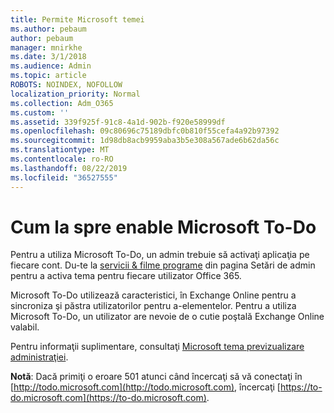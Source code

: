 ```yaml
---
title: Permite Microsoft temei
ms.author: pebaum
author: pebaum
manager: mnirkhe
ms.date: 3/1/2018
ms.audience: Admin
ms.topic: article
ROBOTS: NOINDEX, NOFOLLOW
localization_priority: Normal
ms.collection: Adm_O365
ms.custom: ''
ms.assetid: 339f925f-91c8-4a1d-902b-f920e58999df
ms.openlocfilehash: 09c80696c75189dbfc0b810f55cefa4a92b97392
ms.sourcegitcommit: 1d98db8acb9959aba3b5e308a567ade6b62da56c
ms.translationtype: MT
ms.contentlocale: ro-RO
ms.lasthandoff: 08/22/2019
ms.locfileid: "36527555"
---
```

# <a name="how-to-enable-microsoft-to-do"></a>Cum la spre enable Microsoft To-Do

Pentru a utiliza Microsoft To-Do, un admin trebuie să activaţi aplicaţia pe fiecare cont. Du-te la [servicii &amp; filme programe](https://portal.office.com/adminportal/home#/Settings/ServicesAndAddIns) din pagina Setări de admin pentru a activa tema pentru fiecare utilizator Office 365. 
  
Microsoft To-Do utilizează caracteristici, în Exchange Online pentru a sincroniza şi păstra utilizatorilor pentru a-elementelor. Pentru a utiliza Microsoft To-Do, un utilizator are nevoie de o cutie poştală Exchange Online valabil.
  
Pentru informaţii suplimentare, consultaţi [Microsoft tema previzualizare administraţiei](https://support.office.com/article/490c1a8c-2333-4952-8125-841afadb9620.aspx).
  
 **Notă**: Dacă primiţi o eroare 501 atunci când încercaţi să vă conectaţi în [http://todo.microsoft.com](http://todo.microsoft.com), încercaţi [https://to-do.microsoft.com](https://to-do.microsoft.com).
  

